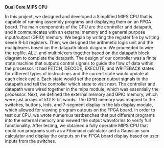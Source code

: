 **Dual Core MIPS CPU**

In this project, we designed and developed a Simplified MIPS CPU that is capable of running assembly programs and displaying them on an FPGA board. The main components of the CPU are the controller and datapath, and it communicates with an external memory and a general purpose input/output (GPIO) memory. We began by writing the register file by writing seven 8-bit registers. Then, we designed the arithmetic logic unit and the multiplexers based on the datapath block diagram. We proceeded to wire the regfile, ALU, and multiplexers together based on the datapath block diagram to complete the datapath. The design of our controller was a finite state machine that outputs control signals to guide the flow of data within the processor. It had FETCH, DECODE, EXECUTE, and WRITEBACK states for different types of instructions and the current state would update at each clock cycle. Each state would set the proper output signals to the datapath and tell the controller which state to visit next. The controller and datapath were wired together in the mips module, which was essentially the processor. Next, we defined the external memory and GPIO memory, which were just arrays of 512 8-bit words. The GPIO memory was mapped to the switches, buttons, leds, and 7-segment display in the lab display module, which allowed for viewing program outputs on the FPGA board. In order to test our CPU, we wrote numerous testbenches that put different programs into the external memory and viewed the output waveforms to verify full functionality. After testing, we obtained a fully operable MIPS CPU that could run programs such as a Fibonacci calculator and a Gaussian sum calculator and display the outputs on the FPGA board display based on user inputs from the switches. 
